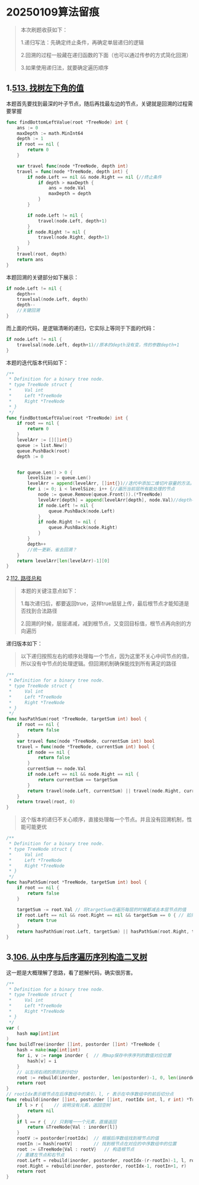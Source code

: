 # 20250109算法留痕

> 本次刷题收获如下：
>
> 1.递归写法：先确定终止条件，再确定单层递归的逻辑
>
> 2.回溯的过程一般藏在递归函数的下面（也可以通过传参的方式简化回溯）
>
> 3.如果使用递归法，就要确定遍历顺序

## 1.[513. 找树左下角的值](https://leetcode.cn/problems/find-bottom-left-tree-value/)

本题首先要找到最深的叶子节点，随后再找最左边的节点，关键就是回溯的过程需要掌握

```go
func findBottomLeftValue(root *TreeNode) int {
    ans := 0
    maxDepth := math.MinInt64
    depth := 1
    if root == nil {
        return 0
    }

    var travel func(node *TreeNode, depth int)
    travel = func(node *TreeNode, depth int) {
        if node.Left == nil && node.Right == nil {//终止条件
            if depth > maxDepth {
                ans = node.Val
                maxDepth = depth
            }
        }

        if node.Left != nil {
            travel(node.Left, depth+1)
        }
        if node.Right != nil {
            travel(node.Right, depth+1)
        }
    }
    travel(root, depth)
    return ans
}
```

本题回溯的关键部分如下展示：

```go
if node.Left != nil {
    depth++
    travelsal(node.Left, depth)
    depth--
    //关键回溯
}
```

而上面的代码，是逻辑清晰的递归，它实际上等同于下面的代码：

```go
if node.Left != nil {
    travelsal(node.Left, depth+1)//原本的depth没有变，传的参数depth+1
}
```

本题的迭代版本代码如下：

```go
/**
 * Definition for a binary tree node.
 * type TreeNode struct {
 *     Val int
 *     Left *TreeNode
 *     Right *TreeNode
 * }
 */
func findBottomLeftValue(root *TreeNode) int {
    if root == nil {
        return 0
    }
    levelArr := [][]int{}
    queue := list.New()
    queue.PushBack(root)
    depth := 0


    for queue.Len() > 0 {
        levelSize := queue.Len()
        levelArr = append(levelArr, []int{})//迭代中添加二维切片容量的方法。
        for i := 0; i < levelSize; i++ {//遍历当前层所有能处理的节点
            node := queue.Remove(queue.Front()).(*TreeNode)
            levelArr[depth] = append(levelArr[depth], node.Val)//depth不能用i来代替，因为每次i都是从0开始的！！
            if node.Left != nil {
                queue.PushBack(node.Left)
            }
            if node.Right != nil {
                queue.PushBack(node.Right)
            }
        }
        depth++
        //统一更新，省去回溯？
    }
    return levelArr[len(levelArr)-1][0]
}
```

2.[112. 路径总和](https://leetcode.cn/problems/path-sum/)

> 本题的关键注意点如下：
>
> 1.每次递归后，都要返回true，这样true层层上传，最后根节点才能知道是否找到合法路径
>
> 2.回溯的时候，层层递减，减到根节点，又变回目标值，根节点再向别的方向遍历

递归版本如下：

> 以下递归按照左右的顺序处理每一个节点，因为这里不关心中间节点的值，所以没有中节点的处理逻辑。但回溯机制确保能找到所有满足的路径

```go
/**
 * Definition for a binary tree node.
 * type TreeNode struct {
 *     Val int
 *     Left *TreeNode
 *     Right *TreeNode
 * }
 */
func hasPathSum(root *TreeNode, targetSum int) bool {
    if root == nil {
        return false
    }
    var travel func(node *TreeNode, currentSum int) bool
    travel = func(node *TreeNode, currentSum int) bool {
        if node == nil {
            return false
        }
        currentSum += node.Val
        if node.Left == nil && node.Right == nil {
            return currentSum == targetSum
        }
        return travel(node.Left, currentSum) || travel(node.Right, currentSum)
    }
    return travel(root, 0)
}
```

> 这个版本的递归不关心顺序，直接处理每一个节点。并且没有回溯机制，性能可能更优

```go
/**
 * Definition for a binary tree node.
 * type TreeNode struct {
 *     Val int
 *     Left *TreeNode
 *     Right *TreeNode
 * }
 */
func hasPathSum(root *TreeNode, targetSum int) bool {
    if root == nil {
        return false
    }

    targetSum -= root.Val // 将targetSum在遍历每层的时候都减去本层节点的值
    if root.Left == nil && root.Right == nil && targetSum == 0 { // 如果剩余的targetSum为0, 则正好就是符合的结果
        return true
    }
    return hasPathSum(root.Left, targetSum) || hasPathSum(root.Right, targetSum) // 否则递归找
}
```

## 3.[106. 从中序与后序遍历序列构造二叉树](https://leetcode.cn/problems/construct-binary-tree-from-inorder-and-postorder-traversal/)

这一题是大概理解了思路，看了题解代码，确实很厉害。

```go
/**
 * Definition for a binary tree node.
 * type TreeNode struct {
 *     Val int
 *     Left *TreeNode
 *     Right *TreeNode
 * }
 */
var (
    hash map[int]int
)
func buildTree(inorder []int, postorder []int) *TreeNode {
    hash = make(map[int]int)
    for i, v := range inorder {  // 用map保存中序序列的数值对应位置
        hash[v] = i
    }
    // 以左闭右闭的原则进行切分
    root := rebuild(inorder, postorder, len(postorder)-1, 0, len(inorder)-1)
    return root
}
// rootIdx表示根节点在后序数组中的索引，l, r 表示在中序数组中的前后切分点
func rebuild(inorder []int, postorder []int, rootIdx int, l, r int) *TreeNode {
    if l > r {    // 说明没有元素，返回空树
        return nil
    }
    if l == r {  // 只剩唯一一个元素，直接返回
        return &TreeNode{Val : inorder[l]}
    }
    rootV := postorder[rootIdx]  // 根据后序数组找到根节点的值
    rootIn := hash[rootV]        // 找到根节点在对应的中序数组中的位置
    root := &TreeNode{Val : rootV}   // 构造根节点
    // 重建左节点和右节点
    root.Left = rebuild(inorder, postorder, rootIdx-(r-rootIn)-1, l, rootIn-1)
    root.Right = rebuild(inorder, postorder, rootIdx-1, rootIn+1, r)
    return root
}
```

